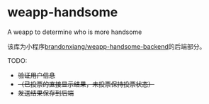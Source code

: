 # weapp-handsome
A weapp to determine who is more handsome

该库为小程序[brandonxiang/weapp-handsome-backend](https://github.com/brandonxiang/weapp-handsome-backend/)的后端部分。

TODO:

- ~~验证用户信息~~
- ~~（已投票的直接显示结果，未投票保持投票状态）~~
- ~~发送结果保存到后端~~
